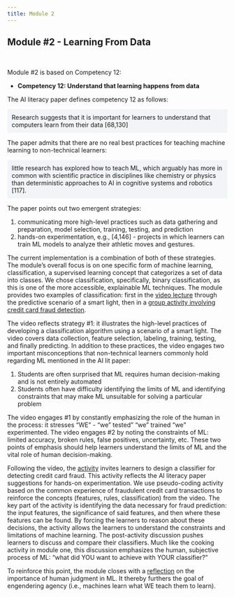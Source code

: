 ```yaml
---
title: Module 2
---
```


## Module #2 - Learning From Data 

<br>

Module #2  is based on Competency 12: 

* **Competency 12: Understand that learning happens from data**

The AI literacy paper defines competency 12 as follows:

<div style="background-color:#F3F4F8;padding:10px;">Research suggests that it is important for learners to understand that computers learn from their data [68,130]</div><p></p>

The paper admits that there are no real best practices for teaching machine learning to non-technical learners:

<div style="background-color:#F3F4F8;padding:10px;">little research has explored how to teach ML, which arguably has more in common with scientific practice in disciplines like chemistry or physics than deterministic approaches to AI in cognitive systems and robotics [117].</div><p></p>

The paper points out two emergent strategies: 
1. communicating more high-level practices such as data gathering and preparation, model selection, training, testing, and prediction
1. hands-on experimentation, e.g.,  [4,146] - projects in which learners can train ML models to analyze their athletic moves and gestures.

The current implementation is a combination of both of these strategies. The module’s overall focus is on one specific form of machine learning, classification,  a supervised learning concept that categorizes a set of data into classes. We chose classification, specifically, binary classification, as this is one of the more accessible, explainable ML techniques. The module provides two examples of classification: first in the [video lecture](https://dataresponsibly.github.io/we-are-ai/modules/learning-from-data/how-machines-learn/) through the predictive scenario of a smart light, then in a [group activity involving credit card fraud detection](https://dataresponsibly.github.io/we-are-ai/modules/learning-from-data/designing-a-classifier/). 

The video reflects strategy #1: it illustrates the high-level practices of developing a classification algorithm using a scenario of a smart light. The video covers data collection, feature selection, labeling, training, testing, and finally predicting. In addition to these practices, the video engages two important misconceptions that non-technical learners commonly hold regarding ML mentioned in the AI lit paper:
1. Students are often surprised that ML requires human decision-making and is not entirely automated
1. Students often have difficulty identifying the limits of ML and identifying constraints that may make ML unsuitable for solving a particular problem

The video engages #1 by constantly emphasizing the role of the human in the process: it stresses “WE”  - “we” tested” “we” trained “we” experimented. The video engages #2 by noting the constraints of ML: limited accuracy, broken rules, false positives, uncertainty, etc. These two points of emphasis should help learners understand the limits of ML and the vital role of human decision-making.

Following the video, the [activity](https://dataresponsibly.github.io/we-are-ai/modules/learning-from-data/designing-a-classifier/) invites learners to design a classifier for detecting credit card fraud. This activity reflects the AI literacy paper suggestions for hands-on experimentation. We use pseudo-coding activity based on the common experience of fraudulent credit card transactions to reinforce the concepts (features, rules, classification) from the video. The key part of the activity is identifying the data necessary for fraud prediction: the input features, the significance of said features, and then where these features can be found. By forcing the learners to reason about these decisions, the activity allows the learners to understand the constraints and limitations of machine learning. The post-activity discussion pushes learners to discuss and compare their classifiers. Much like the cooking activity in module one, this discussion emphasizes the human, subjective process of ML: “what did YOU want to achieve with YOUR classifier?”

To reinforce this point, the module closes with a [reflection](https://dataresponsibly.github.io/we-are-ai/modules/learning-from-data/wrap-up/) on the importance of human judgment in ML. It thereby furthers the goal of engendering agency (i.e., machines learn what WE teach them to learn). 

